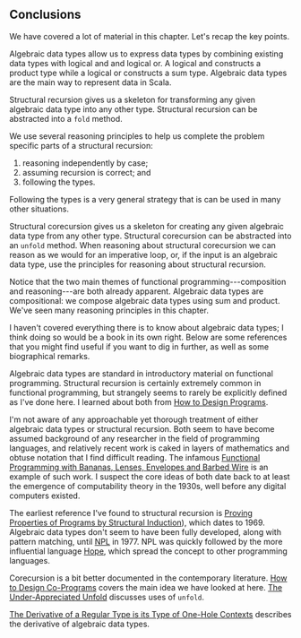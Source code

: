## Conclusions

We have covered a lot of material in this chapter. Let's recap the key points.

Algebraic data types allow us to express data types by combining existing data types with logical and and logical or. A logical and constructs a product type while a logical or constructs a sum type. Algebraic data types are the main way to represent data in Scala.

Structural recursion gives us a skeleton for transforming any given algebraic data type into any other type. Structural recursion can be abstracted into a `fold` method. 

We use several reasoning principles to help us complete the problem specific parts of a structural recursion:

1. reasoning independently by case;
2. assuming recursion is correct; and
3. following the types.

Following the types is a very general strategy that is can be used in many other situations.

Structural corecursion gives us a skeleton for creating any given algebraic data type from any other type. Structural corecursion can be abstracted into an `unfold` method. When reasoning about structural corecursion we can reason as we would for an imperative loop, or, if the input is an algebraic data type, use the principles for reasoning about structural recursion.

Notice that the two main themes of functional programming---composition and reasoning---are both already apparent. Algebraic data types are compositional: we compose algebraic data types using sum and product. We've seen many reasoning principles in this chapter.

I haven't covered everything there is to know about algebraic data types; I think doing so would be a book in its own right.
Below are some references that you might find useful if you want to dig in further, as well as some biographical remarks.

Algebraic data types are standard in introductory material on functional programming. 
Structural recursion is certainly extremely common in functional programming, but strangely seems to rarely be explicitly defined as I've done here.
I learned about both from [How to Design Programs](https://htdp.org/).

I'm not aware of any approachable yet thorough treatment of either algebraic data types or structural recursion.
Both seem to have become assumed background of any researcher in the field of programming languages,
and relatively recent work is caked in layers of mathematics and obtuse notation that I find difficult reading.
The infamous [Functional Programming with Bananas, Lenses, Envelopes and Barbed Wire][banana] is an example of such work.
I suspect the core ideas of both date back to at least the emergence of computability theory in the 1930s, well before any digital computers existed.

The earliest reference I've found to structural recursion is [Proving Properties of Programs by Structural Induction][structural-induction]), which dates to 1969. 
Algebraic data types don't seem to have been fully developed, along with pattern matching, until [NPL][npl] in 1977. 
NPL was quickly followed by the more influential language [Hope][hope], which spread the concept to other programming languages.

Corecursion is a bit better documented in the contemporary literature. [How to Design Co-Programs][htdc] covers the main idea we have looked at here. 
[The Under-Appreciated Unfold][unfold] discusses uses of `unfold`. 

[The Derivative of a Regular Type is its Type of One-Hole Contexts][deriv] describes the derivative of algebraic data types.



[banana]: https://ris.utwente.nl/ws/portalfiles/portal/6142049/meijer91functional.pdf
[structural-induction]: https://academic.oup.com/comjnl/article/12/1/41/311605
[npl]: https://en.wikipedia.org/wiki/NPL_(programming_language)
[hope]: https://en.wikipedia.org/wiki/Hope_(programming_language)
[htdc]: https://www.cs.ox.ac.uk/jeremy.gibbons/publications/copro.pdf
[unfold]: https://dl.acm.org/doi/pdf/10.1145/289423.289455
[deriv]: https://citeseerx.ist.psu.edu/document?repid=rep1&type=pdf&doi=7de4f6fddb11254d1fd5f8adfd67b6e0c9439eaa

